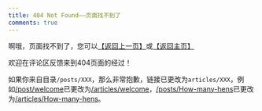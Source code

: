 ```yaml
---
title: 404 Not Found——页面找不到了
comments: true
---
```


啊哦，页面找不到了，您可以<a href="#" onClick="javaScript:history.go(-1)">【返回上一页】</a>或<a href="/">【返回主页】</a>

欢迎在评论区反馈来到404页面的经过！

如果你来自目录`/posts/XXX`，那么非常抱歉，链接已更改为`articles/XXX`，例如<a href="/post/welcome">/post/welcome</a>已更改为<a href="/articles/welcome">/articles/welcome</a>，<a href="/posts/How-many-hens">/posts/How-many-hens</a>已更改为<a href="/articles/How-many-hens">/articles/How-many-hens</a>。